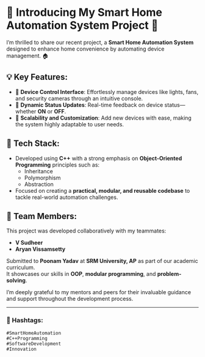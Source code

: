 # 🌟 Introducing My Smart Home Automation System Project 🌟

I’m thrilled to share our recent project, a **Smart Home Automation System** designed to enhance home convenience by automating device management. 🏠

## 💡 Key Features:
- 🔹 **Device Control Interface**: Effortlessly manage devices like lights, fans, and security cameras through an intuitive console.
- 🔹 **Dynamic Status Updates**: Real-time feedback on device status—whether **ON** or **OFF**.
- 🔹 **Scalability and Customization**: Add new devices with ease, making the system highly adaptable to user needs.

## 🔧 Tech Stack:
- Developed using **C++** with a strong emphasis on **Object-Oriented Programming** principles such as:
  - Inheritance
  - Polymorphism
  - Abstraction
- Focused on creating a **practical, modular, and reusable codebase** to tackle real-world automation challenges.

## 🤝 Team Members:
This project was developed collaboratively with my teammates:
- **V Sudheer**
- **Aryan Vissamsetty**

Submitted to **Poonam Yadav** at **SRM University, AP** as part of our academic curriculum.  
It showcases our skills in **OOP**, **modular programming**, and **problem-solving**.

I’m deeply grateful to my mentors and peers for their invaluable guidance and support throughout the development process.

---

### 🔖 Hashtags:
`#SmartHomeAutomation`  
`#C++Programming`  
`#SoftwareDevelopment`  
`#Innovation`
